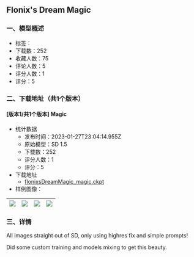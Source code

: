 ## Flonix's Dream Magic
### 一、模型概述

- 标签：
- 下载数：252
- 收藏人数：75
- 评论人数：5
- 评分人数：1
- 评分：5

### 二、下载地址（共1个版本）

#### [版本1/共1个版本] Magic

- 统计数据
  - 发布时间：2023-01-27T23:04:14.955Z
  - 原始模型：SD 1.5
  - 下载数：252
  - 评分人数：1
  - 评分：5
- 下载地址
  - [flonixsDreamMagic_magic.ckpt](https://civitai.com/api/download/models/5147)
- 样例图像：

| <img src="https://image.civitai.com/xG1nkqKTMzGDvpLrqFT7WA/ca14422f-9b31-4d20-b854-245316631a00/width=450/38787.jpeg" /> | <img src="https://image.civitai.com/xG1nkqKTMzGDvpLrqFT7WA/066835d6-3e5e-43cc-c439-6b656f4eb500/width=450/38806.jpeg" /> | <img src="https://image.civitai.com/xG1nkqKTMzGDvpLrqFT7WA/eaf09373-61ae-4ef9-c4d5-7befc9a69800/width=450/38805.jpeg" /> | <img src="https://image.civitai.com/xG1nkqKTMzGDvpLrqFT7WA/683544fe-f7fc-4da3-4b9c-f63203321a00/width=450/38804.jpeg" /> |
| ---- | ---- | ---- | ---- |


### 三、详情
<p>All images straight out of SD, only using highres fix and simple prompts!</p><p>Did some custom training and models mixing to get this beauty.</p>